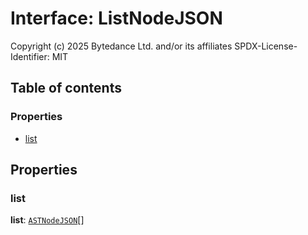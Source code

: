 # Interface: ListNodeJSON

Copyright (c) 2025 Bytedance Ltd. and/or its affiliates
SPDX-License-Identifier: MIT

## Table of contents

### Properties

* [list](/en/auto-docs/free-layout-editor/interfaces/ListNodeJSON.md#list)

## Properties

### list

**list**: [`ASTNodeJSON`](/en/auto-docs/free-layout-editor/interfaces/ASTNodeJSON.md)\[]
